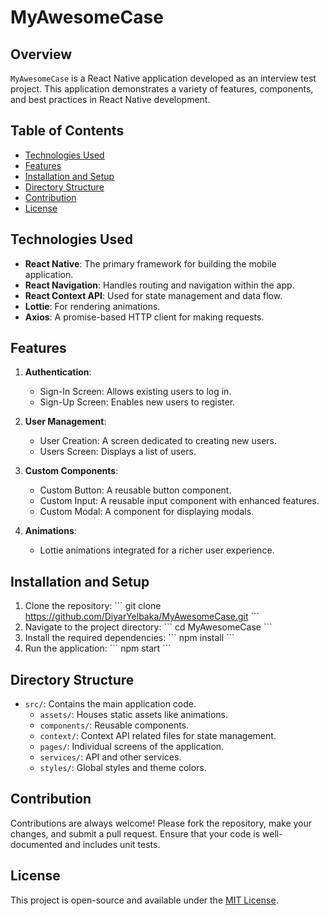 # MyAwesomeCase

## Overview

`MyAwesomeCase` is a React Native application developed as an interview test project. This application demonstrates a variety of features, components, and best practices in React Native development.

## Table of Contents

- [Technologies Used](#technologies-used)
- [Features](#features)
- [Installation and Setup](#installation-and-setup)
- [Directory Structure](#directory-structure)
- [Contribution](#contribution)
- [License](#license)

## Technologies Used

- **React Native**: The primary framework for building the mobile application.
- **React Navigation**: Handles routing and navigation within the app.
- **React Context API**: Used for state management and data flow.
- **Lottie**: For rendering animations.
- **Axios**: A promise-based HTTP client for making requests.

## Features

1. **Authentication**: 
   - Sign-In Screen: Allows existing users to log in.
   - Sign-Up Screen: Enables new users to register.
   
2. **User Management**:
   - User Creation: A screen dedicated to creating new users.
   - Users Screen: Displays a list of users.
   
3. **Custom Components**: 
   - Custom Button: A reusable button component.
   - Custom Input: A reusable input component with enhanced features.
   - Custom Modal: A component for displaying modals.

4. **Animations**: 
   - Lottie animations integrated for a richer user experience.

## Installation and Setup

1. Clone the repository:
   \```
   git clone https://github.com/DiyarYelbaka/MyAwesomeCase.git
   \```
2. Navigate to the project directory:
   \```
   cd MyAwesomeCase
   \```
3. Install the required dependencies:
   \```
   npm install
   \```
4. Run the application:
   \```
   npm start 
   \```

## Directory Structure

- `src/`: Contains the main application code.
  - `assets/`: Houses static assets like animations.
  - `components/`: Reusable components.
  - `context/`: Context API related files for state management.
  - `pages/`: Individual screens of the application.
  - `services/`: API and other services.
  - `styles/`: Global styles and theme colors.

## Contribution

Contributions are always welcome! Please fork the repository, make your changes, and submit a pull request. Ensure that your code is well-documented and includes unit tests.

## License

This project is open-source and available under the [MIT License](LICENSE).

